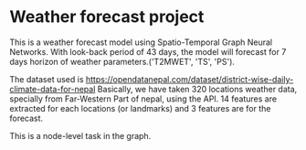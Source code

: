 # Weather forecast project
This is a weather forecast model using Spatio-Temporal Graph Neural Networks.
With look-back period of 43 days, the model will forecast for 7 days horizon of weather parameters.('T2MWET', 'TS', 'PS').

The dataset used is https://opendatanepal.com/dataset/district-wise-daily-climate-data-for-nepal
Basically, we have taken 320 locations weather data, specially from Far-Western Part of nepal, using the API.
14 features are extracted for each locations (or landmarks) and 3 features are for the forecast. 

This is a node-level task in the graph.
